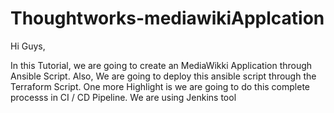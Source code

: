 # Thoughtworks-mediawikiApplcation

Hi Guys, 

In this Tutorial, we are going to create an MediaWikki Application through Ansible Script. Also, We are going to deploy this ansible script through the Terraform Script.
One more Highlight is we are going to do this complete processs in CI / CD Pipeline. We are using Jenkins tool

